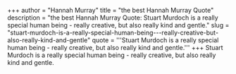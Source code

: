 +++
author = "Hannah Murray"
title = "the best Hannah Murray Quote"
description = "the best Hannah Murray Quote: Stuart Murdoch is a really special human being - really creative, but also really kind and gentle."
slug = "stuart-murdoch-is-a-really-special-human-being---really-creative-but-also-really-kind-and-gentle"
quote = '''Stuart Murdoch is a really special human being - really creative, but also really kind and gentle.'''
+++
Stuart Murdoch is a really special human being - really creative, but also really kind and gentle.
